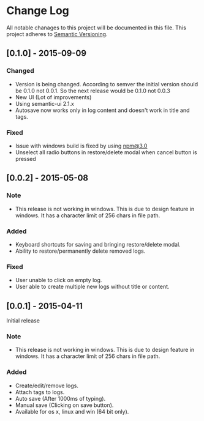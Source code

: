 # Change Log
All notable chanages to this project will be documented in this file.
This project adheres to [Semantic Versioning](http://semver.org/).

## [0.1.0] - 2015-09-09
### Changed
- Version is being changed. According to semver the initial version should
  be 0.1.0 not 0.0.1. So the next release would be 0.1.0 not 0.0.3
- New UI (Lot of improvements)
- Using semantic-ui 2.1.x
- Autosave now works only in log content and doesn't work in title and tags.

### Fixed
- Issue with windows build is fixed by using npm@3.0
- Unselect all radio buttons in restore/delete modal when cancel button is
  pressed

## [0.0.2] - 2015-05-08
### Note
- This release is not working in windows. This is due to design feature in windows.
  It has a character limit of 256 chars in file path.

### Added
- Keyboard shortcuts for saving and bringing restore/delete modal.
- Ability to restore/permanently delete removed logs.

### Fixed
- User unable to click on empty log.
- User able to create multiple new logs without title or content.

## [0.0.1] - 2015-04-11
Initial release

### Note
- This release is not working in windows. This is due to design feature in windows.
  It has a character limit of 256 chars in file path.

### Added
- Create/edit/remove logs.
- Attach tags to logs.
- Auto save (After 1000ms of typing).
- Manual save (Clicking on save button).
- Available for os x, linux and win (64 bit only).
